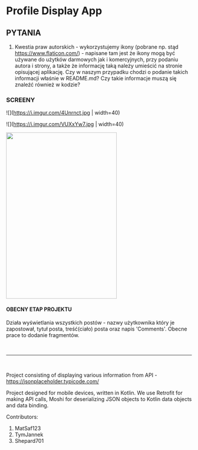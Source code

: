 # Profile Display App

## PYTANIA

1. Kwestia praw autorskich - wykorzystujemy ikony (pobrane np. stąd https://www.flaticon.com/) - napisane tam jest że ikony mogą być używane do użytków darmowych jak i komercyjnych, przy podaniu autora i strony, a także że informację taką należy umieścić na stronie opisującej aplikację. Czy w naszym przypadku chodzi o podanie takich informacji właśnie w README.md? Czy takie informacje muszą się znaleźć również w kodzie?

### SCREENY
![](https://i.imgur.com/4Unrnct.jpg | width=40)

![](https://i.imgur.com/VUXxYw7.jpg | width=40)

<img src = "https://camo.githubusercontent.com/d228a3986948524a23d811ac1275d52a74e37153/68747470733a2f2f692e696d6775722e636f6d2f34556e726e63742e6a7067"
data-canonical-src = "https://i.imgur.com/4Unrnct.jpg" width="300" height="450" />


#### OBECNY ETAP PROJEKTU

Działa wyświetlania wszystkich postów - nazwy użytkownika który je zapostował, tytuł posta, treść(ciało) posta oraz napis 'Comments'. Obecne prace to dodanie fragmentów.

<br /><hr /><br />


Project consisting of displaying various information from API - https://jsonplaceholder.typicode.com/

Project designed for mobile devices, written in Kotlin.
We use Retrofit for making API calls, Moshi for deserializing JSON objects to Kotlin data objects and data binding.

Contributors:
1. MatSaf123
2. TymJannek
3. Shepard701
